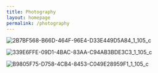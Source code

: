 ```yaml
---
title: Photography
layout: homepage
permalink: /photography
---
```

![2B7BF568-B66D-464F-96E4-D33E449D5A84_1_105_c](https://user-images.githubusercontent.com/85243637/129818005-99501aef-8f9a-48a1-bbf9-502d2b25a40c.jpeg)

![339E6FFE-09D1-4BAC-83AA-C94AB3BDE3C3_1_105_c](https://user-images.githubusercontent.com/85243637/129817981-46ca9cad-f612-4946-8fbe-fb83b90e92c2.jpeg)

![B9805F75-D758-4CB4-8453-C049E28959F1_1_105_c](https://user-images.githubusercontent.com/85243637/129818045-aeedd311-b4ba-4a65-9711-3577b8e9e78b.jpeg)

